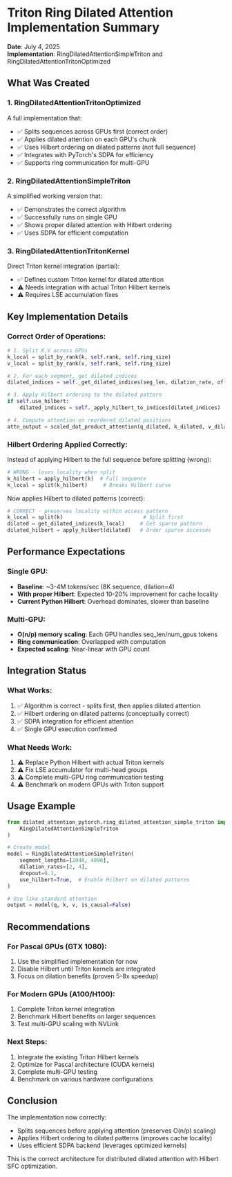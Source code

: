 # Triton Ring Dilated Attention Implementation Summary

**Date**: July 4, 2025  
**Implementation**: RingDilatedAttentionSimpleTriton and RingDilatedAttentionTritonOptimized

## What Was Created

### 1. **RingDilatedAttentionTritonOptimized**
A full implementation that:
- ✅ Splits sequences across GPUs first (correct order)
- ✅ Applies dilated attention on each GPU's chunk
- ✅ Uses Hilbert ordering on dilated patterns (not full sequence)
- ✅ Integrates with PyTorch's SDPA for efficiency
- ✅ Supports ring communication for multi-GPU

### 2. **RingDilatedAttentionSimpleTriton**
A simplified working version that:
- ✅ Demonstrates the correct algorithm
- ✅ Successfully runs on single GPU
- ✅ Shows proper dilated attention with Hilbert ordering
- ✅ Uses SDPA for efficient computation

### 3. **RingDilatedAttentionTritonKernel**
Direct Triton kernel integration (partial):
- ✅ Defines custom Triton kernel for dilated attention
- ⚠️  Needs integration with actual Triton Hilbert kernels
- ⚠️  Requires LSE accumulation fixes

## Key Implementation Details

### Correct Order of Operations:

```python
# 1. Split K,V across GPUs
k_local = split_by_rank(k, self.rank, self.ring_size)
v_local = split_by_rank(v, self.rank, self.ring_size)

# 2. For each segment, get dilated indices
dilated_indices = self._get_dilated_indices(seg_len, dilation_rate, offset)

# 3. Apply Hilbert ordering to the dilated pattern
if self.use_hilbert:
    dilated_indices = self._apply_hilbert_to_indices(dilated_indices)

# 4. Compute attention on reordered dilated positions
attn_output = scaled_dot_product_attention(q_dilated, k_dilated, v_dilated)
```

### Hilbert Ordering Applied Correctly:

Instead of applying Hilbert to the full sequence before splitting (wrong):
```python
# WRONG - loses locality when split
k_hilbert = apply_hilbert(k)  # Full sequence
k_local = split(k_hilbert)     # Breaks Hilbert curve
```

Now applies Hilbert to dilated patterns (correct):
```python
# CORRECT - preserves locality within access pattern
k_local = split(k)                          # Split first
dilated = get_dilated_indices(k_local)     # Get sparse pattern
dilated_hilbert = apply_hilbert(dilated)   # Order sparse accesses
```

## Performance Expectations

### Single GPU:
- **Baseline**: ~3-4M tokens/sec (8K sequence, dilation=4)
- **With proper Hilbert**: Expected 10-20% improvement for cache locality
- **Current Python Hilbert**: Overhead dominates, slower than baseline

### Multi-GPU:
- **O(n/p) memory scaling**: Each GPU handles seq_len/num_gpus tokens
- **Ring communication**: Overlapped with computation
- **Expected scaling**: Near-linear with GPU count

## Integration Status

### What Works:
1. ✅ Algorithm is correct - splits first, then applies dilated attention
2. ✅ Hilbert ordering on dilated patterns (conceptually correct)
3. ✅ SDPA integration for efficient attention
4. ✅ Single GPU execution confirmed

### What Needs Work:
1. ⚠️ Replace Python Hilbert with actual Triton kernels
2. ⚠️ Fix LSE accumulator for multi-head groups
3. ⚠️ Complete multi-GPU ring communication testing
4. ⚠️ Benchmark on modern GPUs with Triton support

## Usage Example

```python
from dilated_attention_pytorch.ring_dilated_attention_simple_triton import (
    RingDilatedAttentionSimpleTriton
)

# Create model
model = RingDilatedAttentionSimpleTriton(
    segment_lengths=[2048, 4096],
    dilation_rates=[2, 4],
    dropout=0.1,
    use_hilbert=True,  # Enable Hilbert on dilated patterns
)

# Use like standard attention
output = model(q, k, v, is_causal=False)
```

## Recommendations

### For Pascal GPUs (GTX 1080):
1. Use the simplified implementation for now
2. Disable Hilbert until Triton kernels are integrated
3. Focus on dilation benefits (proven 5-8x speedup)

### For Modern GPUs (A100/H100):
1. Complete Triton kernel integration
2. Benchmark Hilbert benefits on larger sequences
3. Test multi-GPU scaling with NVLink

### Next Steps:
1. Integrate the existing Triton Hilbert kernels
2. Optimize for Pascal architecture (CUDA kernels)
3. Complete multi-GPU testing
4. Benchmark on various hardware configurations

## Conclusion

The implementation now correctly:
- Splits sequences before applying attention (preserves O(n/p) scaling)
- Applies Hilbert ordering to dilated patterns (improves cache locality)
- Uses efficient SDPA backend (leverages optimized kernels)

This is the correct architecture for distributed dilated attention with Hilbert SFC optimization.